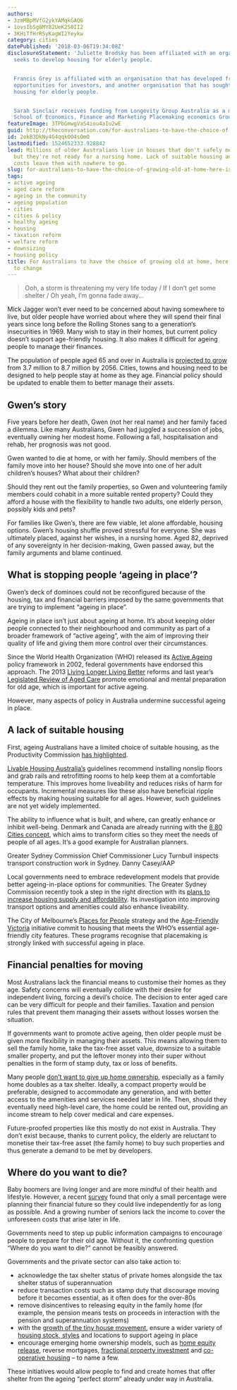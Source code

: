 ```yaml
---
authors:
- 3zmMBpMVfG2ykYAMqkGAQ6
- 1ovsIbSg8MY82UeK2S0II2
- 3KHiTfHrRSyKagWI2Yeykw
category: cities
datePublished: '2018-03-06T19:34:08Z'
disclosureStatement: 'Juliette Brodsky has been affiliated with an organisation that
  seeks to develop housing for elderly people.


  Francis Grey is affiliated with an organisation that has developed fractional investment
  opportunities for investors, and another organisation that has sought to develop
  housing for elderly people.


  Sarah Sinclair receives funding from Longevity Group Australia as a member of the
  School of Economics, Finance and Marketing Placemaking economics Group.'
featureImage: 3TPbGmwgVaS4iou4aIu2wE
guid: http://theconversation.com/for-australians-to-have-the-choice-of-growing-old-at-home-here-is-what-needs-to-change-91488
id: 2ekB3DkNy4G4qqkOO4sOmO
lastmodified: 1524652333.928842
lead: Millions of older Australians live in houses that don't safely meet their needs,
  but they're not ready for a nursing home. Lack of suitable housing and the moving
  costs leave them with nowhere to go.
slug: for-australians-to-have-the-choice-of-growing-old-at-home-here-is-what-needs-to-change
tags:
- active ageing
- aged care reform
- ageing in the community
- ageing population
- cities
- cities & policy
- healthy ageing
- housing
- taxation reform
- welfare reform
- downsizing
- housing policy
title: For Australians to have the choice of growing old at home, here is what needs
  to change
---
```

> Ooh, a storm is threatening my very life today / If I don’t get some shelter / Oh yeah, I’m gonna fade away…

Mick Jagger won’t ever need to be concerned about having somewhere to live, but older people have worried about where they will spend their final years since long before the Rolling Stones sang to a generation’s insecurities in 1969. Many wish to stay in their homes, but current policy doesn’t support age-friendly housing. It also makes it difficult for ageing people to manage their finances. 

The population of people aged 65 and over in Australia is [projected to grow](https://www.aihw.gov.au/reports/older-people/older-australia-at-a-glance/contents/demographics-of-older-australians/australia-s-changing-age-and-gender-profile) from 3.7 million to 8.7 million by 2056. Cities, towns and housing need to be designed to help people stay at home as they age. Financial policy should be updated to enable them to better manage their assets.


## Gwen’s story

Five years before her death, Gwen (not her real name) and her family faced a dilemma. Like many Australians, Gwen had juggled a succession of jobs, eventually owning her modest home. Following a fall, hospitalisation and rehab, her prognosis was not good. 

Gwen wanted to die at home, or with her family. Should members of the family move into her house? Should she move into one of her adult children’s houses? What about their children? 

Should they rent out the family properties, so Gwen and volunteering family members could cohabit in a more suitable rented property? Could they afford a house with the flexibility to handle two adults, one elderly person, possibly kids and pets? 

For families like Gwen’s, there are few viable, let alone affordable, housing options. Gwen’s housing shuffle proved stressful for everyone. She was ultimately placed, against her wishes, in a nursing home. Aged 82, deprived of any sovereignty in her decision-making, Gwen passed away, but the family arguments and blame continued. 

## What is stopping people ‘ageing in place’?

Gwen’s deck of dominoes could not be reconfigured because of the housing, tax and financial barriers imposed by the same governments that are trying to implement “ageing in place”. 

Ageing in place isn’t just about ageing at home. It’s about keeping older people connected to their neighbourhood and community as part of a broader framework of “active ageing”, with the aim of improving their quality of life and giving them more control over their circumstances.

Since the World Health Organization (WHO) released its [Active Ageing](http://www.who.int/ageing/publications/active_ageing/en/) policy framework in 2002, federal governments have endorsed this approach. The 2013 [Living Longer Living Better](https://www.legislation.gov.au/Details/C2016C00170) reforms and last year’s [Legislated Review of Aged Care](https://agedcare.health.gov.au/reform/aged-care-legislated-review) promote emotional and mental preparation for old age, which is important for active ageing. 

However, many aspects of policy in Australia undermine successful ageing in place. 

## A lack of suitable housing

First, ageing Australians have a limited choice of suitable housing, as the Productivity Commission [has highlighted](https://www.pc.gov.au/research/completed/housing-decisions-older-australians/housing-decisions-older-australians.pdf). 


[Livable Housing Australia’s](http://www.livablehousingaustralia.org.au/) guidelines recommend installing nonslip floors and grab rails and retrofitting rooms to help keep them at a comfortable temperature. This improves home liveability and reduces risks of harm for occupants. Incremental measures like these also have beneficial ripple effects by making housing suitable for all ages. However, such guidelines are not yet widely implemented. 


The ability to influence what is built, and where, can greatly enhance or inhibit well-being. Denmark and Canada are already running with the [8 80 Cities concept](https://www.880cities.org/), which aims to transform cities so they meet the needs of people of all ages. It’s a good example for Australian planners. 

Greater Sydney Commission Chief Commissioner Lucy Turnbull inspects transport construction work in Sydney. Danny Casey/AAP

Local governments need to embrace redevelopment models that provide better ageing-in-place options for communities. The Greater Sydney Commission recently took a step in the right direction with its [plans to increase housing supply and affordability](https://www.greater.sydney/news/plans-address-housing-choice-and-affordability). Its investigation into improving transport options and amenities could also enhance liveability. 

The City of Melbourne’s [Places for People](http://www.melbourne.vic.gov.au/building-and-development/urban-planning/city-wide-strategies-research/Pages/places-for-people.aspx) strategy and the [Age-Friendly Victoria](https://www.seniorsonline.vic.gov.au/get-involved/age-friendly-victoria) initiative commit to housing that meets the WHO’s essential age-friendly city features. These programs recognise that placemaking is strongly linked with successful ageing in place.


## Financial penalties for moving

Most Australians lack the financial means to customise their homes as they age. Safety concerns will eventually collide with their desire for independent living, forcing a devil’s choice. The decision to enter aged care can be very difficult for people and their families. Taxation and pension rules that prevent them managing their assets without losses worsen the situation. 

If governments want to promote active ageing, then older people must be given more flexibility in managing their assets. This means allowing them to sell the family home, take the tax-free asset value, downsize to a suitable smaller property, and put the leftover money into their super without penalties in the form of stamp duty, tax or loss of benefits.

Many people [don’t want to give up home ownership](https://papers.ssrn.com/sol3/papers.cfm?abstract_id=3082757), especially as a family home doubles as a tax shelter. Ideally, a compact property would be preferable, designed to accommodate any generation, and with better access to the amenities and services needed later in life. Then, should they eventually need high-level care, the home could be rented out, providing an income stream to help cover medical and care expenses.

Future-proofed properties like this mostly do not exist in Australia. They don’t exist because, thanks to current policy, the elderly are reluctant to monetise their tax-free asset (the family home) to buy such properties and thus generate a demand to be met by developers. 


## Where do you want to die?

Baby boomers are living longer and are more mindful of their health and lifestyle. However, a recent [survey](https://nationalseniors.com.au/be-informed/news-articles/older-people-fail-plan-longer-lifespans) found that only a small percentage were planning their financial future so they could live independently for as long as possible. And a growing number of seniors lack the income to cover the unforeseen costs that arise later in life. 

Governments need to step up public information campaigns to encourage people to prepare for their old age. Without it, the confronting question “Where do you want to die?” cannot be feasibly answered.

Governments and the private sector can also take action to:

  * acknowledge the tax shelter status of private homes alongside the tax shelter status of superannuation
  * reduce transaction costs such as stamp duty that discourage moving before it becomes essential, as it often does for the over-80s
  * remove disincentives to releasing equity in the family home (for example, the pension means tests on proceeds in interaction with the pension and superannuation systems)
  * with the [growth of the tiny house movement](https://theconversation.com/interest-in-tiny-houses-is-growing-so-who-wants-them-and-why-83872), ensure a wider variety of [housing stock, styles](https://architectureau.com/articles/tiny-terrace-houses-on-smallest-freehold-lots-underway/) and locations to support ageing in place
  * encourage emerging home ownership models, such as [home equity release](https://www.choice.com.au/money/property/buying/articles/reverse-mortgages-and-home-reversion-schemes), reverse mortgages, [fractional property investment](https://domacom.com.au/wp-content/uploads/2017/07/DomaCom-Corporate-Update-DCL-28-July-2017.pdf) and [co-operative housing](http://www.lifestyletransitionservices.com.au/wp-content/uploads/2015/10/Ebook-Final-26.10.15-_-Housing-Options.pdf) – to name a few.




These initiatives would allow people to find and create homes that offer shelter from the ageing “perfect storm” already under way in Australia.